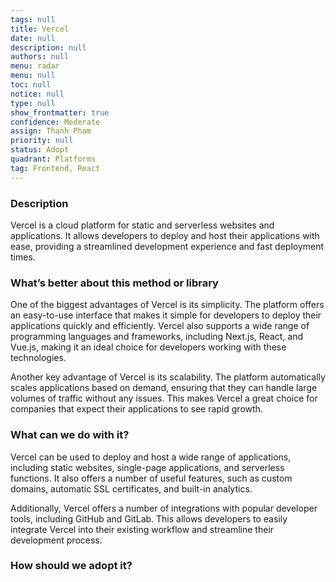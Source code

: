 ```yaml
---
tags: null
title: Vercel
date: null
description: null
authors: null
menu: radar
menu: null
toc: null
notice: null
type: null
show_frontmatter: true
confidence: Moderate
assign: Thanh Pham
priority: null
status: Adopt
quadrant: Platforms
tag: Frontend, React
---
```


<!-- table_of_contents fa178afc-b99a-4004-900d-b5e69778b602 -->

### Description

Vercel is a cloud platform for static and serverless websites and applications. It allows developers to deploy and host their applications with ease, providing a streamlined development experience and fast deployment times.

### What’s better about this method or library

One of the biggest advantages of Vercel is its simplicity. The platform offers an easy-to-use interface that makes it simple for developers to deploy their applications quickly and efficiently. Vercel also supports a wide range of programming languages and frameworks, including Next.js, React, and Vue.js, making it an ideal choice for developers working with these technologies.

Another key advantage of Vercel is its scalability. The platform automatically scales applications based on demand, ensuring that they can handle large volumes of traffic without any issues. This makes Vercel a great choice for companies that expect their applications to see rapid growth.

### What can we do with it?

Vercel can be used to deploy and host a wide range of applications, including static websites, single-page applications, and serverless functions. It also offers a number of useful features, such as custom domains, automatic SSL certificates, and built-in analytics.

Additionally, Vercel offers a number of integrations with popular developer tools, including GitHub and GitLab. This allows developers to easily integrate Vercel into their existing workflow and streamline their development process.

### How should we adopt it?


<!-- child_database babc2ca7-7b56-4dd8-b4d1-29f68b465f85 -->
